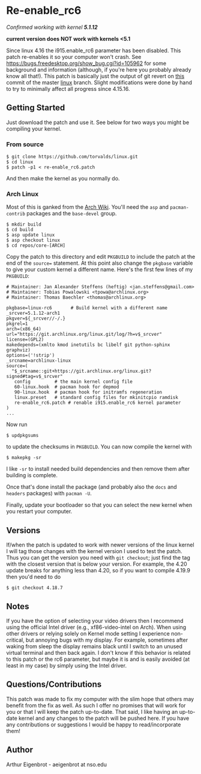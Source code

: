 # Re-enable_rc6

*Confirmed working with kernel __5.1.12__*

**current version does NOT work with kernels <5.1**

Since linux 4.16 the i915.enable_rc6 parameter has been disabled. This patch re-enables it so your computer won't crash. See https://bugs.freedesktop.org/show_bug.cgi?id=105962 for some background and information (although, if you're here you probably already know all that!). This patch is basically just the output of git revert on [this](https://github.com/torvalds/linux/commit/fb6db0f5bf1d4d3a4af6242e287fa795221ec5b8) commit of the master [linux](https://github.com/torvalds/linux/) branch. Slight modifications were done by hand to try to minimally affect all progress since 4.15.16.

## Getting Started

Just download the patch and use it. See below for two ways you might be compiling your kernel.

### From source

```
$ git clone https://github.com/torvalds/linux.git
$ cd linux
$ patch -p1 < re-enable_rc6.patch
```

And then make the kernel as you normally do.

### Arch Linux

Most of this is ganked from the [Arch Wiki](https://wiki.archlinux.org/index.php/Kernel/Arch_Build_System). You'll need the `asp` and `pacman-contrib` packages and the `base-devel` group.

```
$ mkdir build
$ cd build
$ asp update linux
$ asp checkout linux
$ cd repos/core-[ARCH]
```

Copy the patch to this directory and edit `PKGBUILD` to include the patch at the end of the `source=` statement. At this point also change the `pkgbase` variable to give your custom kernel a different name. Here's the first few lines of my `PKGBUILD`:

```
# Maintainer: Jan Alexander Steffens (heftig) <jan.steffens@gmail.com>
# Maintainer: Tobias Powalowski <tpowa@archlinux.org>
# Maintainer: Thomas Baechler <thomas@archlinux.org>

pkgbase=linux-rc6       # Build kernel with a different name
_srcver=5.1.12-arch1
pkgver=${_srcver//-/.}
pkgrel=1
arch=(x86_64)
url="https://git.archlinux.org/linux.git/log/?h=v$_srcver"
license=(GPL2)
makedepends=(xmlto kmod inetutils bc libelf git python-sphinx graphviz)
options=('!strip')
_srcname=archlinux-linux
source=(
  "$_srcname::git+https://git.archlinux.org/linux.git?signed#tag=v$_srcver"
   config         # the main kernel config file
   60-linux.hook  # pacman hook for depmod
   90-linux.hook  # pacman hook for initramfs regeneration
   linux.preset   # standard config files for mkinitcpio ramdisk
   re-enable_rc6.patch # renable i915.enable_rc6 kernel parameter
)
...
```

Now run
```
$ updpkgsums
```
to update the checksums in `PKGBUILD`. You can now compile the kernel with
```
$ makepkg -sr
```
I like `-sr` to install needed build dependencies and then remove them after building is complete.

Once that's done install the package (and probably also the `docs` and `headers` packages) with `pacman -U`.

Finally, update your bootloader so that you can select the new kernel when you restart your computer.

## Versions

If/when the patch is updated to work with newer versions of the linux kernel I will tag those changes with the kernel version I used to test the patch. Thus you can get the version you need with `git checkout`; just find the tag with the closest version that is below your version. For example, the 4.20 update breaks for anything less than 4.20, so if you want to compile 4.19.9 then you'd need to do
```
$ git checkout 4.18.7
```
## Notes

If you have the option of selecting your video drivers then I recommend using the official Intel driver (e.g., xf86-video-intel on Arch). When using other drivers or relying solely on Kernel mode setting I experience non-critical, but annoying bugs with my display. For example, sometimes after waking from sleep the display remains black until I switch to an unused virtual terminal and then back again. I don't know if this behavior is related to this patch or the rc6 parameter, but maybe it is and is easily avoided (at least in my case) by simply using the Intel driver.

## Questions/Contributions

This patch was made to fix my computer with the slim hope that others may benefit from the fix as well. As such I offer no promises that will work for you or that I will keep the patch up-to-date. That said, I like having an up-to-date kernel and any changes to the patch will be pushed here. If you have any contributions or suggestions I would be happy to read/incorporate them!

## Author

Arthur Eigenbrot - aeigenbrot at nso.edu
